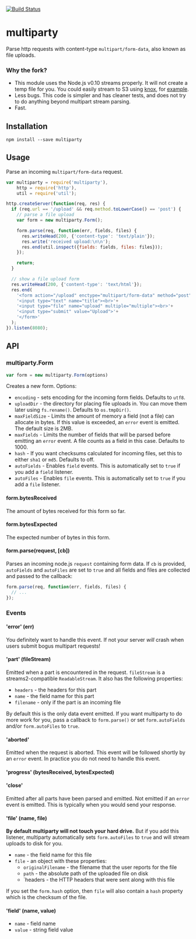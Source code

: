 [![Build Status](https://travis-ci.org/superjoe30/node-multiparty.png?branch=master)](https://travis-ci.org/superjoe30/node-multiparty)
# multiparty

Parse http requests with content-type `multipart/form-data`, also known as file uploads.

### Why the fork?

 * This module uses the Node.js v0.10 streams properly. It will not create a
   temp file for you. You could easily stream to S3 using
   [knox](https://github.com/LearnBoost/knox), for [example]().
 * Less bugs. This code is simpler and has cleaner tests, and does not try to
   do anything beyond multipart stream parsing.
 * Fast.

## Installation

```
npm install --save multiparty
```

## Usage

Parse an incoming `multipart/form-data` request.

```js
var multiparty = require('multiparty'),
    http = require('http'),
    util = require('util');

http.createServer(function(req, res) {
  if (req.url == '/upload' && req.method.toLowerCase() == 'post') {
    // parse a file upload
    var form = new multiparty.Form();

    form.parse(req, function(err, fields, files) {
      res.writeHead(200, {'content-type': 'text/plain'});
      res.write('received upload:\n\n');
      res.end(util.inspect({fields: fields, files: files}));
    });

    return;
  }

  // show a file upload form
  res.writeHead(200, {'content-type': 'text/html'});
  res.end(
    '<form action="/upload" enctype="multipart/form-data" method="post">'+
    '<input type="text" name="title"><br>'+
    '<input type="file" name="upload" multiple="multiple"><br>'+
    '<input type="submit" value="Upload">'+
    '</form>'
  );
}).listen(8080);
```

## API

### multiparty.Form
```js
var form = new multiparty.Form(options)
```
Creates a new form. Options:

 * `encoding` - sets encoding for the incoming form fields. Defaults to `utf8`.
 * `uploadDir` - the directory for placing file uploads in. You can move them
   later using `fs.rename()`. Defaults to `os.tmpDir()`.
 * `maxFieldSize` - Limits the amount of memory a field (not a file) can
   allocate in bytes. If this value is exceeded, an `error` event is emitted.
   The default size is 2MB.
 * `maxFields` - Limits the number of fields that will be parsed before
   emitting an `error` event. A file counts as a field in this case.
   Defaults to 1000.
 * `hash` - If you want checksums calculated for incoming files, set this to
   either `sha1` or `md5`. Defaults to off.
 * `autoFields` - Enables `field` events. This is automatically set to `true`
   if you add a `field` listener.
 * `autoFiles` - Enables `file` events. This is automatically set to `true`
   if you add a `file` listener.

#### form.bytesReceived

The amount of bytes received for this form so far.

#### form.bytesExpected

The expected number of bytes in this form.

#### form.parse(request, [cb])

Parses an incoming node.js `request` containing form data. If `cb` is
provided, `autoFields` and `autoFiles` are set to `true` and all fields and
files are collected and passed to the callback:

```js
form.parse(req, function(err, fields, files) {
  // ...
});
```

### Events

#### 'error' (err)

You definitely want to handle this event. If not your server *will* crash when
users submit bogus multipart requests!

#### 'part' (fileStream)

Emitted when a part is encountered in the request. `fileStream` is a streams2-compatible
`ReadableStream`. It also has the following properties:

 * `headers` - the headers for this part
 * `name` - the field name for this part
 * `filename` - only if the part is an incoming file

 By default this is the only data event emitted. If you want multiparty to do
 more work for you, pass a callback to `form.parse()` or set `form.autoFields` and/or
 `form.autoFiles` to `true`.

#### 'aborted'

Emitted when the request is aborted. This event will be followed shortly
by an `error` event. In practice you do not need to handle this event.

#### 'progress' (bytesReceived, bytesExpected)

#### 'close'

Emitted after all parts have been parsed and emitted. Not emitted if an `error`
event is emitted. This is typically when you would send your response.

#### 'file' (name, file)

**By default multiparty will not touch your hard drive.** But if you add this
listener, multiparty automatically sets `form.autoFiles` to `true` and will
stream uploads to disk for you. 

 * `name` - the field name for this file
 * `file` - an object with these properties:
   - `originalFilename` - the filename that the user reports for the file
   - `path` - the absolute path of the uploaded file on disk
   - `headers - the HTTP headers that were sent along with this file

If you set the `form.hash` option, then `file` will also contain a `hash`
property which is the checksum of the file.

#### 'field' (name, value)

 * `name` - field name
 * `value` - string field value


